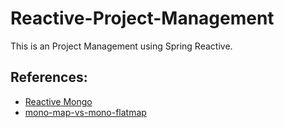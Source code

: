 # Reactive-Project-Management
This is an Project Management using Spring Reactive.

## References:
- [Reactive Mongo](https://hantsy.github.io/spring-reactive-sample/data/data-mongo.html)
- [mono-map-vs-mono-flatmap](https://stackoverflow.com/questions/56496426/project-reactor-mono-map-vs-mono-flatmap)
